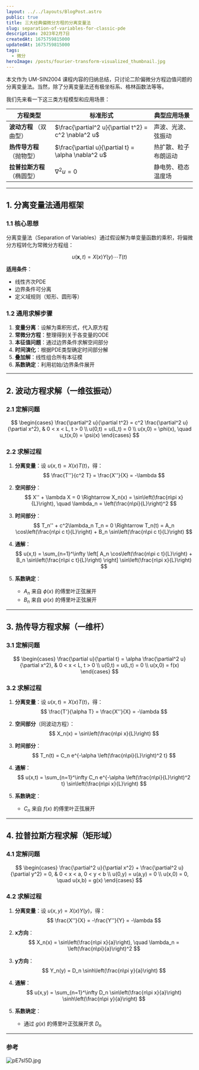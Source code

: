 ```yaml
---
layout: ../../layouts/BlogPost.astro
public: true
title: 三大经典偏微分方程的分离变量法
slug: separation-of-variables-for-classic-pde
description: 2023年2月7日
createdAt: 1675759815000
updatedAt: 1675759815000
tags:
  - 微分
heroImage: /posts/fourier-transform-visualized_thumbnail.jpg
---
```


本文作为 UM-SIN2004 课程内容的归纳总结，只讨论二阶偏微分方程边值问题的分离变量法。当然，除了分离变量法还有极坐标系、格林函数法等等。

我们先来看一下这三类方程模型和应用场景：

| 方程类型       | 标准形式                  | 典型应用场景               |
|----------------|--------------------------|--------------------------|
| **波动方程** （双曲型） | $\frac{\partial^2 u}{\partial t^2} = c^2 \nabla^2 u$ | 声波、光波、弦振动       |
| **热传导方程** （抛物型） | $\frac{\partial u}{\partial t} = \alpha \nabla^2 u$ | 热扩散、粒子布朗运动     |
| **拉普拉斯方程** （椭圆型） | $\nabla^2 u = 0$         | 静电势、稳态温度场       |

---

## 1. 分离变量法通用框架

### 1.1 核心思想
分离变量法（Separation of Variables）通过假设解为单变量函数的乘积，将偏微分方程转化为常微分方程组：

$$
u(\mathbf{x},t) = X(x)Y(y)\cdots T(t)
$$

**适用条件**：
- 线性齐次PDE
- 边界条件可分离
- 定义域规则（矩形、圆形等）

### 1.2 通用求解步骤
1. **变量分离**：设解为乘积形式，代入原方程
2. **常微分方程**：整理得到关于各变量的ODE
3. **本征值问题**：通过边界条件求解空间部分
4. **时间演化**：根据PDE类型确定时间部分解
5. **叠加解**：线性组合所有本征模
6. **系数确定**：利用初始/边界条件展开

---

## 2. 波动方程求解（一维弦振动）

### 2.1 定解问题
$$
\begin{cases}
\frac{\partial^2 u}{\partial t^2} = c^2 \frac{\partial^2 u}{\partial x^2}, & 0 < x < L, t > 0 \\
u(0,t) = u(L,t) = 0 \\
u(x,0) = \phi(x), \quad u_t(x,0) = \psi(x)
\end{cases}
$$

### 2.2 求解过程
1. **分离变量**：设 $u(x,t) = X(x)T(t)$，得：
   $$
   \frac{T''}{c^2 T} = \frac{X''}{X} = -\lambda
   $$

2. **空间部分**：
   $$
   X'' + \lambda X = 0 \Rightarrow X_n(x) = \sin\left(\frac{n\pi x}{L}\right), \quad \lambda_n = \left(\frac{n\pi}{L}\right)^2
   $$

3. **时间部分**：
   $$
   T_n'' + c^2\lambda_n T_n = 0 \Rightarrow T_n(t) = A_n \cos\left(\frac{n\pi c t}{L}\right) + B_n \sin\left(\frac{n\pi c t}{L}\right)
   $$

4. **通解**：
   $$
   u(x,t) = \sum_{n=1}^\infty \left[ A_n \cos\left(\frac{n\pi c t}{L}\right) + B_n \sin\left(\frac{n\pi c t}{L}\right) \right] \sin\left(\frac{n\pi x}{L}\right)
   $$

5. **系数确定**：
   - $A_n$ 来自 $\phi(x)$ 的傅里叶正弦展开
   - $B_n$ 来自 $\psi(x)$ 的傅里叶正弦展开

---

## 3. 热传导方程求解（一维杆）

### 3.1 定解问题
$$
\begin{cases}
\frac{\partial u}{\partial t} = \alpha \frac{\partial^2 u}{\partial x^2}, & 0 < x < L, t > 0 \\
u(0,t) = u(L,t) = 0 \\
u(x,0) = f(x)
\end{cases}
$$

### 3.2 求解过程
1. **分离变量**：设 $u(x,t) = X(x)T(t)$，得：
   $$
   \frac{T'}{\alpha T} = \frac{X''}{X} = -\lambda
   $$

2. **空间部分**（同波动方程）：
   $$
   X_n(x) = \sin\left(\frac{n\pi x}{L}\right)
   $$

3. **时间部分**：
   $$
   T_n(t) = C_n e^{-\alpha \left(\frac{n\pi}{L}\right)^2 t}
   $$

4. **通解**：
   $$
   u(x,t) = \sum_{n=1}^\infty C_n e^{-\alpha \left(\frac{n\pi}{L}\right)^2 t} \sin\left(\frac{n\pi x}{L}\right)
   $$

5. **系数确定**：
   - $C_n$ 来自 $f(x)$ 的傅里叶正弦展开

---

## 4. 拉普拉斯方程求解（矩形域）

### 4.1 定解问题
$$
\begin{cases}
\frac{\partial^2 u}{\partial x^2} + \frac{\partial^2 u}{\partial y^2} = 0, & 0 < x < a, 0 < y < b \\
u(0,y) = u(a,y) = 0 \\
u(x,0) = 0, \quad u(x,b) = g(x)
\end{cases}
$$

### 4.2 求解过程
1. **分离变量**：设 $u(x,y) = X(x)Y(y)$，得：
   $$
   \frac{X''}{X} = -\frac{Y''}{Y} = -\lambda
   $$

2. **x方向**：
   $$
   X_n(x) = \sin\left(\frac{n\pi x}{a}\right), \quad \lambda_n = \left(\frac{n\pi}{a}\right)^2
   $$

3. **y方向**：
   $$
   Y_n(y) = D_n \sinh\left(\frac{n\pi y}{a}\right)
   $$

4. **通解**：
   $$
   u(x,y) = \sum_{n=1}^\infty D_n \sin\left(\frac{n\pi x}{a}\right) \sinh\left(\frac{n\pi y}{a}\right)
   $$

5. **系数确定**：
   - 通过 $g(x)$ 的傅里叶正弦展开求 $D_n$

---

### 参考
![pE7sl5D.jpg](https://s21.ax1x.com/2025/04/29/pE7sl5D.jpg)